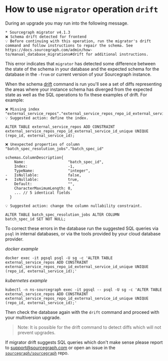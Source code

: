 # How to use `migrator` operation `drift`

During an upgrade you may run into the following message.

```
* Sourcegraph migrator v4.1.3
❌ Schema drift detected for frontend
💡 Before continuing with this operation, run the migrator's drift command and follow instructions to repair the schema. See https://docs.sourcegraph.com/admin/how-to/manual_database_migrations#drift for additional instructions.
```

This error indicates that `migrator` has detected some difference between the state of the schema in your database and the expected schema for the database in the `-from` or current version of your Sourcegraph instance.

When the schema [drift](./manual_database_migrations.md#drift) command is run you'll see a set of diffs representing the areas where your instance schema has diverged from the expected state as well as the SQL operations to fix these examples of drift. For example:

```
❌ Missing index "external_service_repos"."external_service_repos_repo_id_external_service_id_unique"
💡 Suggested action: define the index.

ALTER TABLE external_service_repos ADD CONSTRAINT
external_service_repos_repo_id_external_service_id_unique UNIQUE
(repo_id, external_service_id);
```

```
❌ Unexpected properties of column "batch_spec_resolution_jobs"."batch_spec_id"

schemas.ColumnDescription{
  	Name:                   "batch_spec_id",
  	Index:                  -1,
  	TypeName:               "integer",
- 	IsNullable:             false,
+ 	IsNullable:             true,
  	Default:                "",
  	CharacterMaximumLength: 0,
  	... // 5 identical fields
  }

💡 Suggested action: change the column nullability constraint.

ALTER TABLE batch_spec_resolution_jobs ALTER COLUMN
batch_spec_id SET NOT NULL;
```

To correct these errors in the database run the suggested SQL queries via `psql` in internal databases, or via the tools provided by your cloud database provider. 

*docker example*
```
docker exec -it pgsql psql -U sg -c 'ALTER TABLE external_service_repos ADD CONSTRAINT external_service_repos_repo_id_external_service_id_unique UNIQUE (repo_id, external_service_id);'
```
*kubernetes example*
```
kubectl -n ns-sourcegraph exec -it pgsql -- psql -U sg -c 'ALTER TABLE external_service_repos ADD CONSTRAINT external_service_repos_repo_id_external_service_id_unique UNIQUE (repo_id, external_service_id);'
```

Then check the database again with the `drift` command and proceed with your multiversion upgrade.

> Note: It is possible for the drift command to detect diffs which will not prevent upgrades.

If migrator drift suggests SQL queries which don't make sense please report to support@sourcegraph.com or open an issue in the [`sourcegraph/sourcegraph`](https://github.com/sourcegraph/sourcegraph/issues/new?assignees=&labels=&template=bug_report.md&title=) repo.

